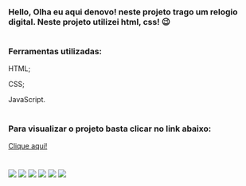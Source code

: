 <h3> Hello, Olha eu aqui denovo! neste projeto trago um relogio digital. Neste projeto utilizei html, css! 😉</h3>

#
<h3>Ferramentas utilizadas:</h3>

<p> HTML;</p>
<p> CSS;</p>
<p> JavaScript.</p>

#

<h3>Para visualizar o projeto basta clicar no link abaixo:</h3>

<a href="https://luanmachadojs.github.io/Relogio">Clique aqui!</a>

#

<div> 
  <a href="https://www.youtube.com/" target="_blank"><img src="https://img.shields.io/badge/YouTube-FF0000?style=for-the-badge&logo=youtube&logoColor=white" target="_blank"></a>
  <a href="https://instagram.com/luanmachadoyt" target="_blank"><img src="https://img.shields.io/badge/-Instagram-%23E4405F?style=for-the-badge&logo=instagram&logoColor=white" target="_blank"></a>
 	<a href="https://www.twitch.tv/luanmachadoyt" target="_blank"><img src="https://img.shields.io/badge/Twitch-9146FF?style=for-the-badge&logo=twitch&logoColor=white" target="_blank"></a>
 <a href="https://discord.gg/" target="_blank"><img src="https://img.shields.io/badge/Discord-7289DA?style=for-the-badge&logo=discord&logoColor=white" target="_blank"></a> 
  <a href = "mailto:machado.luandealmeida@gmail.com"><img src="https://img.shields.io/badge/-Gmail-%23333?style=for-the-badge&logo=gmail&logoColor=white" target="_blank"></a>
  <a href="https://www.linkedin.com/in/luan-de-almeida-machado-9789721b3/" target="_blank"><img src="https://img.shields.io/badge/-LinkedIn-%230077B5?style=for-the-badge&logo=linkedin&logoColor=white" target="_blank"></a> 
  
</div>
